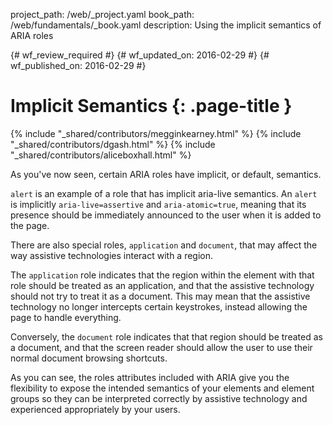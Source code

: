 project_path: /web/_project.yaml
book_path: /web/fundamentals/_book.yaml
description: Using the implicit semantics of ARIA roles

{# wf_review_required #}
{# wf_updated_on: 2016-02-29 #}
{# wf_published_on: 2016-02-29 #}

# Implicit Semantics {: .page-title }

{% include "_shared/contributors/megginkearney.html" %}
{% include "_shared/contributors/dgash.html" %}
{% include "_shared/contributors/aliceboxhall.html" %}



As you've now seen, certain ARIA roles have implicit, or default, semantics.

`alert` is an example of a role that has implicit aria-live semantics. An
`alert` is implicitly `aria-live=assertive` and `aria-atomic=true`, meaning that
its presence should be immediately announced to the user when it is added to the
page.

There are also special roles, `application` and `document`, that may affect the
way assistive technologies interact with a region.

The `application` role indicates that the region within the element with that
role should be treated as an application, and that the assistive technology
should not try to treat it as a document. This may mean that the assistive
technology no longer intercepts certain keystrokes, instead allowing the page to
handle everything.

Conversely, the `document` role indicates that that region should be treated as
a document, and that the screen reader should allow the user to use their normal
document browsing shortcuts.

As you can see, the roles attributes included with ARIA give you the flexibility
to expose the intended semantics of your elements and element groups so they can
be interpreted correctly by assistive technology and experienced appropriately
by your users.
